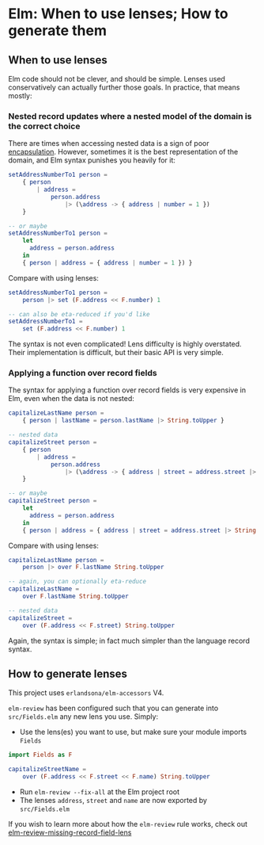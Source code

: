 # Elm: When to use lenses; How to generate them

## When to use lenses

Elm code should not be clever, and should be simple. Lenses used conservatively can actually further those goals. In practice, that means mostly:

### Nested record updates where a nested model of the domain is the correct choice

There are times when accessing nested data is a sign of poor
[encapsulation](./docs/Elm_encapsulation_best_practices.md). However, sometimes
it is the best representation of the domain, and Elm syntax punishes you heavily
for it:

```elm
setAddressNumberTo1 person =
    { person
        | address =
            person.address
                |> (\address -> { address | number = 1 })
    }

-- or maybe
setAddressNumberTo1 person =
    let
      address = person.address
    in
    { person | address = { address | number = 1 }) }
```

Compare with using lenses:

```elm
setAddressNumberTo1 person =
    person |> set (F.address << F.number) 1

-- can also be eta-reduced if you'd like
setAddressNumberTo1 =
    set (F.address << F.number) 1
```

The syntax is not even complicated! Lens difficulty is highly overstated. Their implementation is difficult, but their basic API is very simple.

### Applying a function over record fields

The syntax for applying a function over record fields is very expensive in Elm, even when the data is not nested:

```elm
capitalizeLastName person =
    { person | lastName = person.lastName |> String.toUpper }

-- nested data
capitalizeStreet person =
    { person
        | address =
            person.address
                |> (\address -> { address | street = address.street |> String.toUpper })
    }

-- or maybe
capitalizeStreet person =
    let
      address = person.address
    in
    { person | address = { address | street = address.street |> String.toUpper }) }
```

Compare with using lenses:

```elm
capitalizeLastName person =
    person |> over F.lastName String.toUpper

-- again, you can optionally eta-reduce
capitalizeLastName =
    over F.lastName String.toUpper

-- nested data
capitalizeStreet =
    over (F.address << F.street) String.toUpper
```

Again, the syntax is simple; in fact much simpler than the language record syntax.

## How to generate lenses

This project uses `erlandsona/elm-accessors` V4.

`elm-review` has been configured such that you can generate into `src/Fields.elm` any new lens you use. Simply:

- Use the lens(es) you want to use, but make sure your module imports `Fields`

```elm
import Fields as F

capitalizeStreetName =
    over (F.address << F.street << F.name) String.toUpper
```

- Run `elm-review --fix-all` at the Elm project root
- The lenses `address`, `street` and `name` are now exported by `src/Fields.elm`

If you wish to learn more about how the `elm-review` rule works, check out
[elm-review-missing-record-field-lens](https://package.elm-lang.org/packages/lue-bird/elm-review-missing-record-field-lens/2.1.0/)
